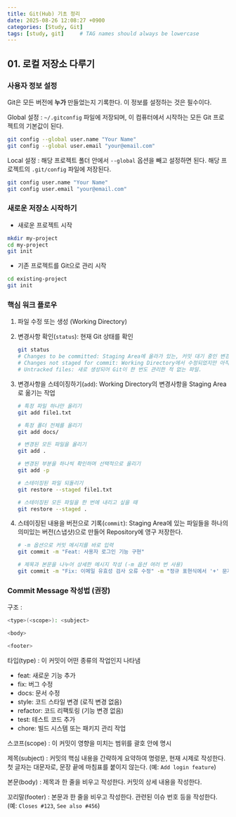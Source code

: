 ```yaml
---
title: Git(Hub) 기초 정리
date: 2025-08-26 12:08:27 +0900
categories: [Study, Git]
tags: [study, git]     # TAG names should always be lowercase
---
```


## 01. 로컬 저장소 다루기

### 사용자 정보 설정

Git은 모든 버전에 **누가** 만들었는지 기록한다. 이 정보를 설정하는 것은 필수이다.

Global 설정
: `~/.gitconfig` 파일에 저장되며, 이 컴퓨터에서 시작하는 모든 Git 프로젝트의 기본값이 된다.

```bash
git config --global user.name "Your Name"
git config --global user.email "your@email.com"
```

Local 설정
: 해당 프로젝트 폴더 안에서 `--global` 옵션을 빼고 설정하면 된다. 해당 프로젝트의 `.git/config` 파일에 저장된다.

```bash
git config user.name "Your Name"
git config user.email "your@email.com"
```

### 새로운 저장소 시작하기

- 새로운 프로젝트 시작

```bash
mkdir my-project
cd my-project
git init
```

- 기존 프로젝트를 Git으로 관리 시작

```bash
cd existing-project
git init
```

### 핵심 워크 플로우

1. 파일 수정 또는 생성 (Working Directory)
2. 변경사항 확인(`status`): 현재 Git 상태를 확인
    ```bash
    git status
    # Changes to be committed: Staging Area에 올라가 있는, 커밋 대기 중인 변경사항.
    # Changes not staged for commit: Working Directory에서 수정되었지만 아직 스테이징되지 않은 변경사항.
    # Untracked files: 새로 생성되어 Git이 한 번도 관리한 적 없는 파일.
    ```

3. 변경사항을 스테이징하기(`add`): Working Directory의 변경사항을 Staging Area로 옮기는 작업

    ```bash
    # 특정 파일 하나만 올리기
    git add file1.txt

    # 특정 폴더 전체를 올리기
    git add docs/

    # 변경된 모든 파일을 올리기
    git add .

    # 변경된 부분을 하나씩 확인하며 선택적으로 올리기
    git add -p

    # 스테이징된 파일 되돌리기
    git restore --staged file1.txt

    # 스테이징된 모든 파일을 한 번에 내리고 싶을 때
    git restore --staged .
    ```

4. 스테이징된 내용을 버전으로 기록(`commit`): Staging Area에 있는 파일들을 하나의 의미있는
버전(스냅샷)으로 만들어 Repository에 영구 저장한다.

    ```bash
    # -m 옵션으로 커밋 메시지를 바로 입력
    git commit -m "Feat: 사용자 로그인 기능 구현"

    # 제목과 본문을 나누어 상세한 메시지 작성 (-m 옵션 여러 번 사용)
    git commit -m "Fix: 이메일 유효성 검사 오류 수정" -m "정규 표현식에서 '+' 문자를 지원하지 않던 문제를 해결함."
    ```

### Commit Message 작성법 (권장)

구조
: 

```bash
<type>(<scope>): <subject>

<body>

<footer>
```

타입(type)
: 이 커밋이 어떤 종류의 작업인지 나타냄

- feat: 새로운 기능 추가
- fix: 버그 수정
- docs: 문서 수정
- style: 코드 스타일 변경 (로직 변경 없음)
- refactor: 코드 리팩토링 (기능 변경 없음)
- test: 테스트 코드 추가
- chore: 빌드 시스템 또는 패키지 관리 작업

스코프(scope)
: 이 커밋이 영향을 미치는 범위를 괄호 안에 명시

제목(subject)
: 커밋의 핵심 내용을 간략하게 요약하여 명령문, 현재 시제로 작성한다.
첫 글자는 대문자로, 문장 끝에 마침표를 붙이지 않는다. (예: `Add login feature`)

본문(body)
: 제목과 한 줄을 비우고 작성한다. 커밋의 상세 내용을 작성한다.

꼬리말(footer)
: 본문과 한 줄을 비우고 작성한다. 관련된 이슈 번호 등을 작성한다. (예: `Closes #123`, `See also #456`)


